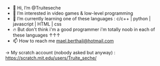 - 👋 Hi, I’m @Truiteseche
- 👀 I’m interested in video games & low-level programming
- 🌱 I’m currently learning one of these languages : c/c++ | python | javascript | HTML | css
- 🔥 But don't think i'm a good programmer i'm totally noob in each of these languages ↑↑↑
- 📫 How to reach me mael.berthail@hotmail.com

-> My scratch account (nobody asked but anyway) : https://scratch.mit.edu/users/Truite_seche/

<!---
Truiteseche/Truiteseche is a ✨ special ✨ repository because its `README.md` (this file) appears on your GitHub profile.
You can click the Preview link to take a look at your changes.
--->
